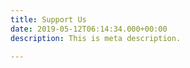 ```yaml
---
title: Support Us
date: 2019-05-12T06:14:34.000+00:00
description: This is meta description.

---
```

